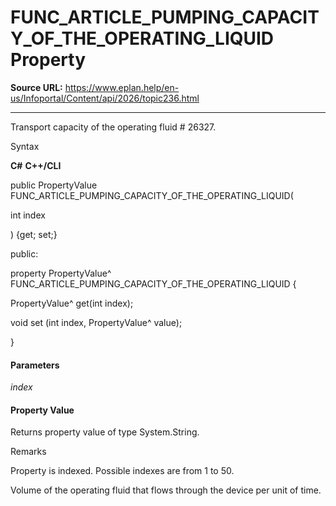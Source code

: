# FUNC_ARTICLE_PUMPING_CAPACITY_OF_THE_OPERATING_LIQUID Property

**Source URL:** https://www.eplan.help/en-us/Infoportal/Content/api/2026/topic236.html

---

Transport capacity of the operating fluid # 26327.

Syntax

**C#**
**C++/CLI**


public PropertyValue FUNC_ARTICLE_PUMPING_CAPACITY_OF_THE_OPERATING_LIQUID( 

   int index

) {get; set;}

public:

property PropertyValue^ FUNC_ARTICLE_PUMPING_CAPACITY_OF_THE_OPERATING_LIQUID {

   PropertyValue^ get(int index);

   void set (int index, PropertyValue^ value);

}


#### Parameters

*index*

#### Property Value

Returns property value of type System.String.

Remarks

Property is indexed. Possible indexes are from 1 to 50.

Volume of the operating fluid that flows through the device per unit of time.
